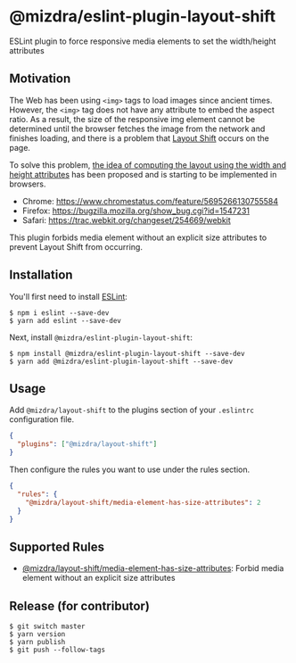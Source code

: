 # @mizdra/eslint-plugin-layout-shift

ESLint plugin to force responsive media elements to set the width/height attributes

## Motivation

The Web has been using `<img>` tags to load images since ancient times. However, the `<img>` tag does not have any attribute to embed the aspect ratio. As a result, the size of the responsive img element cannot be determined until the browser fetches the image from the network and finishes loading, and there is a problem that [Layout Shift](https://web.dev/cls) occurs on the page.

To solve this problem, [the idea of computing the layout using the width and height attributes](https://developer.mozilla.org/en-US/docs/Web/Media/images/aspect_ratio_mapping) has been proposed and is starting to be implemented in browsers.

- Chrome: https://www.chromestatus.com/feature/5695266130755584
- Firefox: https://bugzilla.mozilla.org/show_bug.cgi?id=1547231
- Safari: https://trac.webkit.org/changeset/254669/webkit

This plugin forbids media element without an explicit size attributes to prevent Layout Shift from occurring.

## Installation

You'll first need to install [ESLint](http://eslint.org):

```
$ npm i eslint --save-dev
$ yarn add eslint --save-dev
```

Next, install `@mizdra/eslint-plugin-layout-shift`:

```
$ npm install @mizdra/eslint-plugin-layout-shift --save-dev
$ yarn add @mizdra/eslint-plugin-layout-shift --save-dev
```

## Usage

Add `@mizdra/layout-shift` to the plugins section of your `.eslintrc` configuration file.

```json
{
  "plugins": ["@mizdra/layout-shift"]
}
```

Then configure the rules you want to use under the rules section.

```json
{
  "rules": {
    "@mizdra/layout-shift/media-element-has-size-attributes": 2
  }
}
```

## Supported Rules

- [@mizdra/layout-shift/media-element-has-size-attributes](https://github.com/mizdra/eslint-plugin-layout-shift/blob/master/docs/rules/media-element-has-size-attributes.md): Forbid media element without an explicit size attributes

## Release (for contributor)

```console
$ git switch master
$ yarn version
$ yarn publish
$ git push --follow-tags
```
